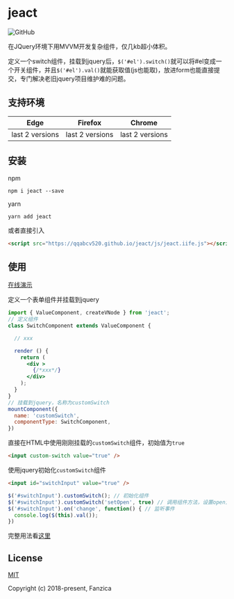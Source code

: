 # jeact
![GitHub](https://img.shields.io/github/license/mashape/apistatus.svg)

在JQuery环境下用MVVM开发复杂组件，仅几kb超小体积。

定义一个switch组件，挂载到jquery后，`$('#el').switch()`就可以将#el变成一个开关组件，并且`$('#el').val()`就能获取值(js也能取)，放进form也能直接提交，专门解决老旧jquery项目维护难的问题。


## 支持环境

| Edge | Firefox | Chrome |
| --- | --- | --- |
| last 2 versions | last 2 versions | last 2 versions |

## 安装

npm
```shell script
npm i jeact --save
```
yarn
```shell script
yarn add jeact
```
或者直接引入
```html
<script src="https://qqabcv520.github.io/jeact/js/jeact.iife.js"></script>
```


## 使用


[在线演示](https://qqabcv520.github.io/jeact/) 

定义一个表单组件并挂载到jquery

```jsx
import { ValueComponent, createVNode } from 'jeact';
// 定义组件
class SwitchComponent extends ValueComponent {

  // xxx

  render () {
    return (
      <div >
        {/*xxx*/}
      </div>
    );
  }
}
// 挂载到jquery，名称为customSwitch
mountComponent({
  name: 'customSwitch',
  componentType: SwitchComponent,
})
```

直接在HTML中使用刚刚挂载的`customSwitch`组件，初始值为`true`
```html
<input custom-switch value="true" />
```

使用jquery初始化`customSwitch`组件

```html
<input id="switchInput" value="true" />
```
```js
$('#switchInput').customSwitch(); // 初始化组件
$('#switchInput').customSwitch('setOpen', true) // 调用组件方法，设置open为true
$('#switchInput').on('change', function() { // 监听事件
  console.log($(this).val());
})
```

完整用法看[这里](https://github.com/qqabcv520/jeact/blob/master/packages/jeact/README.MD)

## License

[MIT](http://opensource.org/licenses/MIT)

Copyright (c) 2018-present, Fanzica
